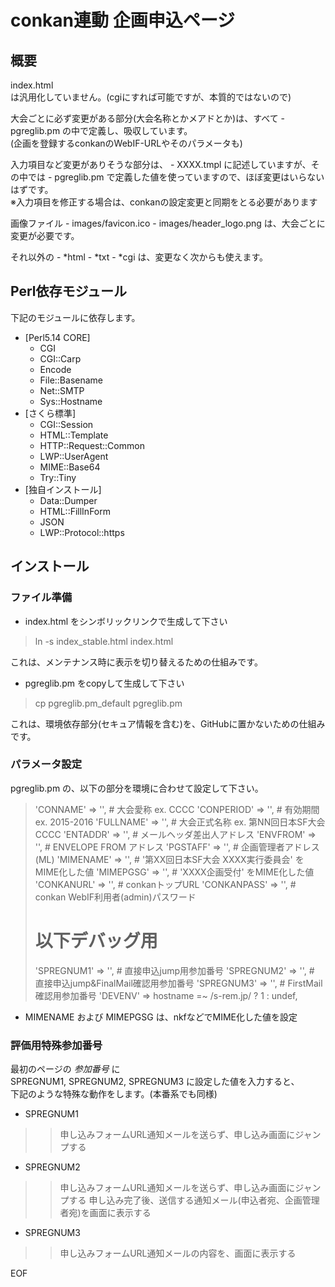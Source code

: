 # conkan連動 企画申込ページ

## 概要

index.html  
は汎用化していません。(cgiにすれば可能ですが、本質的ではないので)

大会ごとに必ず変更がある部分(大会名称とかメアドとか)は、すべて
    - pgreglib.pm
の中で定義し、吸収しています。  
(企画を登録するconkanのWebIF-URLやそのパラメータも)

入力項目など変更がありそうな部分は、
    - XXXX.tmpl
に記述していますが、その中では
    - pgreglib.pm
で定義した値を使っていますので、ほぼ変更はいらないはずです。  
※入力項目を修正する場合は、conkanの設定変更と同期をとる必要があります

画像ファイル
    - images/favicon.ico
    -  images/header_logo.png
は、大会ごとに変更が必要です。

それ以外の
    - *html
    - *txt
    -  *cgi
は、変更なく次からも使えます。

## Perl依存モジュール

下記のモジュールに依存します。
- [Perl5.14 CORE]
    - CGI
    - CGI::Carp
    - Encode
    - File::Basename
    - Net::SMTP
    - Sys::Hostname
- [さくら標準]
    - CGI::Session
    - HTML::Template
    - HTTP::Request::Common
    - LWP::UserAgent
    - MIME::Base64
    - Try::Tiny
- [独自インストール]
    - Data::Dumper
    - HTML::FillInForm
    - JSON
    - LWP::Protocol::https

## インストール

### ファイル準備

- index.html をシンボリックリンクで生成して下さい

> ln -s index_stable.html index.html

これは、メンテナンス時に表示を切り替えるための仕組みです。

- pgreglib.pm をcopyして生成して下さい

> cp pgreglib.pm_default pgreglib.pm

これは、環境依存部分(セキュア情報を含む)を、GitHubに置かないための仕組みです。

### パラメータ設定

pgreglib.pm の、以下の部分を環境に合わせて設定して下さい。

>    'CONNAME'    => '', # 大会愛称      ex. CCCC
>    'CONPERIOD'  => '', # 有効期間      ex. 2015-2016
>    'FULLNAME'   => '', # 大会正式名称  ex. 第NN回日本SF大会 CCCC
>    'ENTADDR'    => '', # メールヘッダ差出人アドレス
>    'ENVFROM'    => '', # ENVELOPE FROM アドレス
>    'PGSTAFF'    => '', # 企画管理者アドレス (ML)
>    'MIMENAME'   => '', # '第XX回日本SF大会 XXXX実行委員会' をMIME化した値
>    'MIMEPGSG'   => '', # 'XXXX企画受付' をMIME化した値
>    'CONKANURL'  => '', # conkanトップURL
>    'CONKANPASS' => '', # conkan WebIF利用者(admin)パスワード
>    # 以下デバッグ用
>    'SPREGNUM1' => '',  # 直接申込jump用参加番号
>    'SPREGNUM2' => '',  # 直接申込jump&FinalMail確認用参加番号
>    'SPREGNUM3' => '',  # FirstMail確認用参加番号
>    'DEVENV'    => hostname =~ /s-rem.jp/ ? 1 : undef,

- MIMENAME および MIMEPGSG は、nkfなどでMIME化した値を設定

### 評価用特殊参加番号

最初のページの *参加番号* に  
SPREGNUM1, SPREGNUM2, SPREGNUM3 に設定した値を入力すると、  
下記のような特殊な動作をします。(本番系でも同様)

- SPREGNUM1
>> 申し込みフォームURL通知メールを送らず、申し込み画面にジャンプする

- SPREGNUM2
>> 申し込みフォームURL通知メールを送らず、申し込み画面にジャンプする
>> 申し込み完了後、送信する通知メール(申込者宛、企画管理者宛)を画面に表示する

- SPREGNUM3
>> 申し込みフォームURL通知メールの内容を、画面に表示する

EOF
